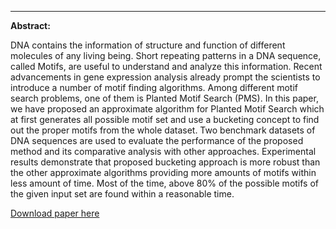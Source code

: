 ---
<p><b>Abstract:</b></p>
DNA contains the information of structure and function of different molecules of any living being. Short repeating patterns in a DNA sequence, called Motifs, are useful to understand and analyze this information. Recent advancements in gene expression analysis already prompt the scientists to introduce a number of motif finding algorithms. Among different motif search problems, one of them is Planted Motif Search (PMS). In this paper, we have proposed an approximate algorithm for Planted Motif Search which at first generates all possible motif set and use a bucketing concept to find out the proper motifs from the whole dataset. Two benchmark datasets of DNA sequences are used to evaluate the performance of the proposed method and its comparative analysis with other approaches. Experimental results demonstrate that proposed bucketing approach is more robust than the other approximate algorithms providing more amounts of motifs within less amount of time. Most of the time, above 80% of the possible motifs of the given input set are found within a reasonable time.

[Download paper here](https://github.com/aiabir/aliimamabir.github.io/files/2017-2-16-RPPMD-(Randomly-projected-possible-motif-discovery):-An-efficient-bucketing-method-for-finding-DNA-planted-Motif.md)

